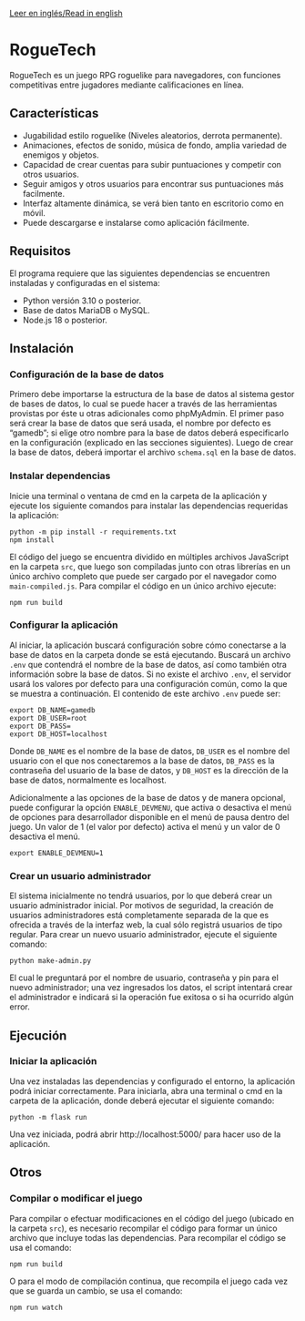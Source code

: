 [Leer en inglés/Read in english](README.md)

# RogueTech

RogueTech es un juego RPG roguelike para navegadores, con funciones competitivas entre jugadores mediante calificaciones en línea.

## Características

* Jugabilidad estilo roguelike (Niveles aleatorios, derrota permanente).
* Animaciones, efectos de sonido, música de fondo, amplia variedad de enemigos y objetos.
* Capacidad de crear cuentas para subir puntuaciones y competir con otros usuarios.
* Seguir amigos y otros usuarios para encontrar sus puntuaciones más facilmente.
* Interfaz altamente dinámica, se verá bien tanto en escritorio como en móvil.
* Puede descargarse e instalarse como aplicación fácilmente.

## Requisitos

El programa requiere que las siguientes dependencias se encuentren instaladas y configuradas en el sistema:

* Python versión 3.10 o posterior.
* Base de datos MariaDB o MySQL.
* Node.js 18 o posterior.

## Instalación

### Configuración de la base de datos

Primero debe importarse la estructura de la base de datos al sistema gestor de bases de datos, lo cual se puede hacer a través de las herramientas provistas por éste u otras adicionales como phpMyAdmin. El primer paso será crear la base de datos que será usada, el nombre por defecto es “gamedb”; si elige otro nombre para la base de datos deberá especificarlo en la configuración (explicado en las secciones siguientes). Luego de crear la base de datos, deberá importar el archivo `schema.sql` en la base de datos.

### Instalar dependencias

Inicie una terminal o ventana de cmd en la carpeta de la aplicación y ejecute los siguiente comandos para instalar las dependencias requeridas la aplicación:

```
python -m pip install -r requirements.txt
npm install
```

El código del juego se encuentra dividido en múltiples archivos JavaScript en la carpeta `src`, que luego son compiladas junto con otras librerías en un único archivo completo que puede ser cargado por el navegador como `main-compiled.js`. Para compilar el código en un único archivo ejecute:

```
npm run build
```

### Configurar la aplicación

Al iniciar, la aplicación buscará configuración sobre cómo conectarse a la base de datos en la carpeta donde se está ejecutando. Buscará un archivo `.env` que contendrá el nombre de la base de datos, así como también otra información sobre la base de datos. Si no existe el archivo `.env`, el servidor usará los valores por defecto para una configuración común, como la que se muestra a continuación. El contenido de este archivo `.env` puede ser:

```
export DB_NAME=gamedb
export DB_USER=root
export DB_PASS=
export DB_HOST=localhost
```

Donde `DB_NAME` es el nombre de la base de datos, `DB_USER` es el nombre del usuario con el que nos conectaremos a la base de datos, `DB_PASS` es la contraseña del usuario de la base de datos, y `DB_HOST` es la dirección de la base de datos, normalmente es localhost.

Adicionalmente a las opciones de la base de datos y de manera opcional, puede configurar la opción `ENABLE_DEVMENU`, que activa o desactiva el menú de opciones para desarrollador disponible en el menú de pausa dentro del juego. Un valor de 1 (el valor por defecto) activa el menú y un valor de 0 desactiva el menú.

```
export ENABLE_DEVMENU=1
```


### Crear un usuario administrador

El sistema inicialmente no tendrá usuarios, por lo que deberá crear un usuario administrador inicial. Por motivos de seguridad, la creación de usuarios administradores está completamente separada de la que es ofrecida a través de la interfaz web, la cual sólo registrá usuarios de tipo regular. Para crear un nuevo usuario administrador, ejecute el siguiente comando:

```
python make-admin.py
```

El cual le preguntará por el nombre de usuario, contraseña y pin para el nuevo administrador; una vez ingresados los datos, el script intentará crear el administrador e indicará si la operación fue exitosa o si ha ocurrido algún error.

## Ejecución

### Iniciar la aplicación

Una vez instaladas las dependencias y configurado el entorno, la aplicación podrá iniciar correctamente. Para iniciarla, abra una terminal o cmd en la carpeta de la aplicación, donde deberá ejecutar el siguiente comando:

```
python -m flask run
```

Una vez iniciada, podrá abrir http://localhost:5000/ para hacer uso de la aplicación.

## Otros

### Compilar o modificar el juego

Para compilar o efectuar modificaciones en el código del juego (ubicado en la carpeta `src`), es necesario recompilar el código para formar un único archivo que incluye todas las dependencias. Para recompilar el código se usa el comando:

```
npm run build
```

O para el modo de compilación continua, que recompila el juego cada vez que se guarda un cambio, se usa el comando:

```
npm run watch
```

